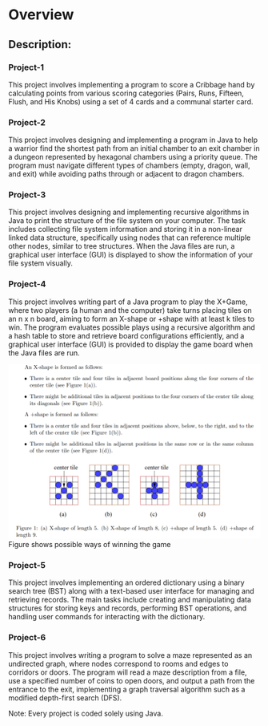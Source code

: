 # Overview

## Description: 

### Project-1
This project involves implementing a program to score a Cribbage hand by calculating points from various scoring categories (Pairs, Runs, Fifteen, Flush, and His Knobs) using a set of 4 cards and a communal starter card.

### Project-2
This project involves designing and implementing a program in Java to help a warrior find the shortest path from an initial chamber to an exit chamber in a dungeon represented by hexagonal chambers using a priority queue. The program must navigate different types of chambers (empty, dragon, wall, and exit) while avoiding paths through or adjacent to dragon chambers.

### Project-3
This project involves designing and implementing recursive algorithms in Java to print the structure of the file system on your computer. The task includes collecting file system information and storing it in a non-linear linked data structure, specifically using nodes that can reference multiple other nodes, similar to tree structures. When the Java files are run, a graphical user interface (GUI) is displayed to show the information of your file system visually.

### Project-4
This project involves writing part of a Java program to play the X+Game, where two players (a human and the computer) take turns placing tiles on an n x n board, aiming to form an X-shape or +shape with at least k tiles to win. The program evaluates possible plays using a recursive algorithm and a hash table to store and retrieve board configurations efficiently, and a graphical user interface (GUI) is provided to display the game board when the Java files are run.

<img src="https://github.com/ParthKathiria/JavaProjects/blob/main/Project-4/img/howtowin.PNG" width="550" />
Figure shows possible ways of winning the game

### Project-5
This project involves implementing an ordered dictionary using a binary search tree (BST) along with a text-based user interface for managing and retrieving records. The main tasks include creating and manipulating data structures for storing keys and records, performing BST operations, and handling user commands for interacting with the dictionary.

### Project-6
This project involves writing a program to solve a maze represented as an undirected graph, where nodes correspond to rooms and edges to corridors or doors. The program will read a maze description from a file, use a specified number of coins to open doors, and output a path from the entrance to the exit, implementing a graph traversal algorithm such as a modified depth-first search (DFS).

Note: Every project is coded solely using Java.
